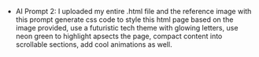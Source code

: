  * AI Prompt 2: I uploaded my entire .html file and the reference image with this prompt
generate css code to style this html page based on the image provided, use a 
futuristic tech theme with glowing letters, use neon green to highlight apsects 
the page, compact content into scrollable sections, add cool animations as well.